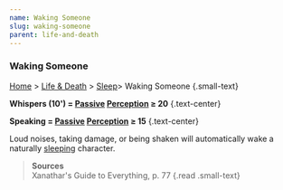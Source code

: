 ```yaml
---
name: Waking Someone
slug: waking-someone
parent: life-and-death
---
```

### Waking Someone
[Home](dm-operations-center) > [Life & Death](life-and-death-menu) > [Sleep](sleep)> Waking Someone {.small-text}

**Whispers (10') = [Passive](passive-checks) [Perception](perception) ≥ 20** {.text-center}

**Speaking = [Passive](passive-checks) [Perception](perception) ≥ 15** {.text-center}

Loud noises, taking damage, or being shaken will automatically wake a naturally [sleeping](sleep) character.

> **Sources** <br/>
> Xanathar's Guide to Everything, p. 77
{.read .small-text}